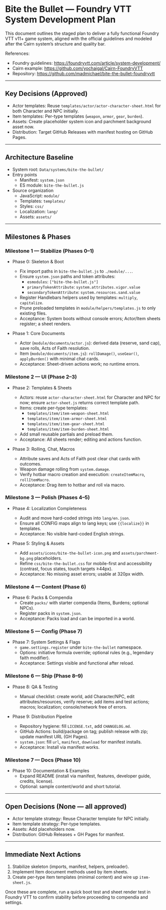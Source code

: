 # Bite the Bullet — Foundry VTT System Development Plan

This document outlines the staged plan to deliver a fully functional Foundry VTT v11+ game system, aligned with the official guidelines and modeled after the Cairn system’s structure and quality bar.

References:
- Foundry guidelines: https://foundryvtt.com/article/system-development/
- Cairn example: https://github.com/yochaigal/Cairn-FoundryVTT
- Repository: https://github.com/madmichael/bite-the-bullet-foundryvtt

---

## Key Decisions (Approved)
- Actor templates: Reuse `templates/actor/actor-character-sheet.html` for both Character and NPC initially.
- Item templates: Per-type templates (`weapon`, `armor`, `gear`, `burden`).
- Assets: Create placeholder system icon and parchment background asset now.
- Distribution: Target GitHub Releases with manifest hosting on GitHub Pages.

---

## Architecture Baseline
- System root: `Data/systems/bite-the-bullet/`
- Entry points
  - Manifest: `system.json`
  - ES module: `bite-the-bullet.js`
- Source organization
  - JavaScript: `module/`
  - Templates: `templates/`
  - Styles: `css/`
  - Localization: `lang/`
  - Assets: `assets/`

---

## Milestones & Phases

### Milestone 1 — Stabilize (Phases 0–1)
- Phase 0: Skeleton & Boot
  - Fix import paths in `bite-the-bullet.js` to `./module/...`.
  - Ensure `system.json` paths and token attributes:
    - `esmodules`: `["bite-the-bullet.js"]`
    - `primaryTokenAttribute`: `system.attributes.vigor.value`
    - `secondaryTokenAttribute`: `system.resources.sand.value`
  - Register Handlebars helpers used by templates: `multiply`, `capitalize`.
  - Prune preloaded templates in `module/helpers/templates.js` to only existing files.
  - Acceptance: System boots without console errors; Actor/Item sheets register; a sheet renders.

- Phase 1: Core Documents
  - Actor (`module/documents/actor.js`): derived data (reserve, sand cap), save rolls, Acts of Faith resolution.
  - Item (`module/documents/item.js`): `rollDamage()`, `useGear()`, `applyBurden()` with minimal chat cards.
  - Acceptance: Sheet-driven actions work; no runtime errors.

### Milestone 2 — UI (Phase 2–3)
- Phase 2: Templates & Sheets
  - Actors: reuse `actor-character-sheet.html` for Character and NPC for now; ensure `actor-sheet.js` returns correct template path.
  - Items: create per-type templates:
    - `templates/item/item-weapon-sheet.html`
    - `templates/item/item-armor-sheet.html`
    - `templates/item/item-gear-sheet.html`
    - `templates/item/item-burden-sheet.html`
  - Add small reusable partials and preload them.
  - Acceptance: All sheets render; editing and actions function.

- Phase 3: Rolling, Chat, Macros
  - Attribute saves and Acts of Faith post clear chat cards with outcomes.
  - Weapon damage rolling from `system.damage`.
  - Verify hotbar macro creation and execution: `createItemMacro`, `rollItemMacro`.
  - Acceptance: Drag item to hotbar and roll via macro.

### Milestone 3 — Polish (Phases 4–5)
- Phase 4: Localization Completeness
  - Audit and move hard-coded strings into `lang/en.json`.
  - Ensure all CONFIG maps align to lang keys; use `{{localize}}` in templates.
  - Acceptance: No visible hard-coded English strings.

- Phase 5: Styling & Assets
  - Add `assets/icons/bite-the-bullet-icon.png` and `assets/parchment-bg.png` placeholders.
  - Refine `css/bite-the-bullet.css` for mobile-first and accessibility (contrast, focus states, touch targets ≥44px).
  - Acceptance: No missing asset errors; usable at 320px width.

### Milestone 4 — Content (Phase 6)
- Phase 6: Packs & Compendia
  - Create `packs/` with starter compendia (Items, Burdens; optional NPCs).
  - Register packs in `system.json`.
  - Acceptance: Packs load and can be imported in a world.

### Milestone 5 — Config (Phase 7)
- Phase 7: System Settings & Flags
  - `game.settings.register` under `bite-the-bullet` namespace.
  - Options: initiative formula override; optional rules (e.g., legendary faith modifier).
  - Acceptance: Settings visible and functional after reload.

### Milestone 6 — Ship (Phase 8–9)
- Phase 8: QA & Testing
  - Manual checklist: create world, add Character/NPC, edit attributes/resources, verify reserve; add items and test actions; macros; localization; console/network free of errors.

- Phase 9: Distribution Pipeline
  - Repository hygiene: fill `LICENSE.txt`, add `CHANGELOG.md`.
  - GitHub Actions: build/package on tag; publish release with zip; update manifest URL (GH Pages).
  - `system.json`: fill `url`, `manifest`, `download` for manifest installs.
  - Acceptance: Install via manifest works.

### Milestone 7 — Docs (Phase 10)
- Phase 10: Documentation & Examples
  - Expand README (install via manifest, features, developer guide, credits, license).
  - Optional: sample content/world and short tutorial.

---

## Open Decisions (None — all approved)
- Actor template strategy: Reuse Character template for NPC initially.
- Item template strategy: Per-type templates.
- Assets: Add placeholders now.
- Distribution: GitHub Releases + GH Pages for manifest.

---

## Immediate Next Actions
1) Stabilize skeleton (imports, manifest, helpers, preloader).
2) Implement Item document methods used by item sheets.
3) Create per-type item templates (minimal content) and wire up `item-sheet.js`.

Once these are complete, run a quick boot test and sheet render test in Foundry VTT to confirm stability before proceeding to compendia and settings.
